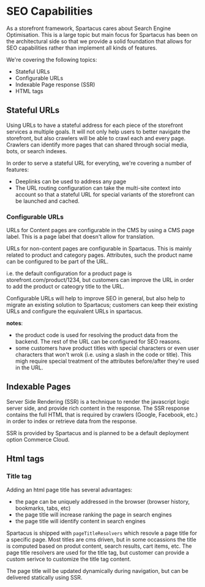 # SEO Capabilities
As a storefront framework, Spartacus cares about Search Engine Optimisation. This is a large topic but main focus for Spartacus has been on the architectural side so that we provide a solid foundation that allows for SEO capabilities rather than implement all kinds of features. 

We're covering the following topics: 
- Stateful URLs
- Configurable URLs
- Indexable Page response (SSR)
- HTML tags

## Stateful URLs
Using URLs to have a stateful address for each piece of the storefront services a multiple goals. It will not only help users to better navigate the storefront, but also crawlers will be able to crawl each and every page. Crawlers can identify more pages that can shared through social media, bots, or search indexes. 

In order to serve a stateful URL for everyting, we're covering a number of features:
- Deeplinks can be used to address any page
- The URL routing configuration can take the multi-site context into account so that a stateful URL for special variants of the storefront can be launched and cached. 

### Configurable URLs
URLs for Content pages are configurable in the CMS by using a CMS page label. This is a page label that doesn't allow for translation. 

URLs for non-content pages are configurable in Spartacus. This is mainly related to product and category pages. Attributes, such the product name can be configured to be part of the URL. 

i.e. the default configuration for a product page is storefront.com/product/1234, but customers can improve the URL in order to add the product or cateogry title to the URL.

Configurable URLs will help to improve SEO in general, but also help to migrate an existing solution to Spartacus; customers can keep their existing URLs and configure the equivalent URLs in spartacus. 

**notes**: 
- the product code is used for resolving the product data from the backend. The rest of the URL can be configured for SEO reasons. 
- some customers have product titles with special characters or even user characters that won't wrok (i.e. using a slash in the code or title). This migh require special treatment of the attributes before/after they're used in the URL. 


## Indexable Pages
Server Side Rendering (SSR) is a technique to render the javascript logic server side, and provide rich content in the response. The SSR response contains the full HTML that is required by crawlers (Google, Facebook, etc.) in order to index or retrieve data from the response. 

SSR is provided by Spartacus and is planned to be a default deployment option Commerce Cloud.

## Html tags
### Title tag
Adding an html page title has several advantages:
* the page can be uniquely addressed in the browser (browser history, bookmarks, tabs, etc)
* the page title will increase ranking the page in search engines
* the page title will identify content in search engines

Spartacus is shipped with `pageTitleResolvers` which resovle a page title for a specific page. Most titles are cms driven, but in some occassions the title is computed based on produt content, search results, cart items, etc. 
The page title resolvers are used for the title tag, but customer can provide a custom serivce to customize the title tag content.  

The page title will be updated dynamically during navigation, but can be delivered statically using SSR.
